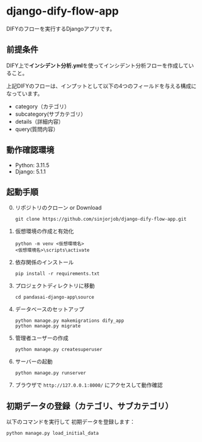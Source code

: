 # django-dify-flow-app

DIFYのフローを実行するDjangoアプリです。

## 前提条件

DIFY上で**インシデント分析.yml**を使ってインシデント分析フローを作成していること。

上記DIFYのフローは、インプットとして以下の4つのフィールドを与える構成になっています。

- category（カテゴリ）
- subcategory(サブカテゴリ）
- details（詳細内容）
- query(質問内容）

## 動作確認環境

- Python: 3.11.5
- Django: 5.1.1

## 起動手順

0. リポジトリのクローン or Download

   ```
   git clone https://github.com/sinjorjob/django-dify-flow-app.git
   ```


1. 仮想環境の作成と有効化
   ```
   python -m venv <仮想環境名>
   <仮想環境名>\scripts\activate
   ```

2. 依存関係のインストール
   ```
   pip install -r requirements.txt
   ```

3. プロジェクトディレクトリに移動
   ```
   cd pandasai-django-app\source
   ```

4. データベースのセットアップ
   ```
   python manage.py makemigrations dify_app
   python manage.py migrate
   ```

5. 管理者ユーザーの作成
   ```
   python manage.py createsuperuser
   ```

6. サーバーの起動
   ```
   python manage.py runserver
   ```

7. ブラウザで `http://127.0.0.1:8000/` にアクセスして動作確認

## 初期データの登録（カテゴリ、サブカテゴリ）

以下のコマンドを実行して 初期データを登録します：  

```
python manage.py load_initial_data
```

